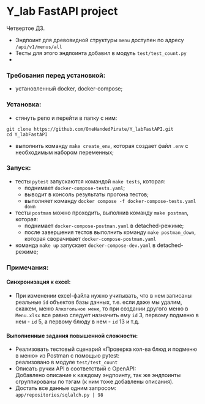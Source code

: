 # Y_lab FastAPI project


Четвертое ДЗ.

- Эндпоинт для древовидной структуры `menu` доступен по адресу<br>
`/api/v1/menus/all`
- Тесты для этого эндпоинта добавил в модуль `test/test_count.py`
-

### Требования перед установкой:
- установленный docker, docker-compose;

### Установка:
- стянуть репо и перейти в папку с ним:<br>
```
git clone https://github.com/OneHandedPirate/Y_labFastAPI.git
cd Y_labFastAPI
```
- выполнить команду `make create_env`, которая создает файл `.env` с необходимым набором переменных;

### Запуск:
- тесты `pytest` запускаются командой `make tests`, которая:
  + поднимает `docker-compose-tests.yaml`;
  + выводит в консоль результаты прогона тестов;
  + выполняет команду `docker compose -f docker-compose-tests.yaml down`
- тесты `postman` можно проходить, выполнив команду `make postman`, которая:
  + поднимает `docker-compose-postman.yaml` в detached-режиме;
  + после завершения тестов выполнить команду `make postman_down`, которая сворачивает `docker-compose-postman.yaml`
- команда `make up` запускает `docker-compose-dev.yaml` в detached-режиме;

### Примечания:
#### Синхронизация к excel:

- При изменении excel-файла нужно учитывать, что в нем записаны реальные `id` объектов базы данных, т.е. если даже мы удалим, скажем, меню `Алкогольное меню`, то при создании другого меню в `Menu.xlsx` все равно следует назначить ему `id` 3, первому подменю в нем - `id` 5, а первому блюду в нем - `id` 13 и т.д.
#### Выполненные задания повышенной сложности:

- Реализовать тестовый сценарий «Проверка кол-ва блюд и подменю в меню» из Postman с помощью pytest:<br>
  реализовано в модуле `test/test_count`
- Описать ручки API в соответствий c OpenAPI:<br>
  Добавлено описание к каждому эндпоинту, так же эндпоинты сгруппированы по тэгам (к ним тоже добавлены описания).
- Достать все данные одним запросом:<br>
  `app/repositories/sqlalch.py | 98`
